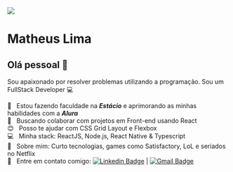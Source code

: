 <img width="auto" src="https://github.com/tgmarinho/tgmarinho/blob/master/banner.png">

# Matheus Lima

## Olá pessoal 👋
Sou apaixonado por resolver problemas utilizando a programação.
Sou um FullStack Developer :computer:

 :rocket:  &nbsp; Estou fazendo faculdade na ***Estácio*** e aprimorando as minhas habilidades com a ***Alura***
 <br/> :purple_heart: &nbsp; Buscando colaborar com projetos em Front-end usando React
 <br/> :blush: &nbsp; Posso te ajudar com CSS Grid Layout e Flexbox
 <br/> :computer: &nbsp; Minha stack: ReactJS, Node.js, React Native & Typescript
 <br/> 💬  &nbsp; Sobre mim: Curto tecnologias, games como Satisfactory, LoL e seriados no Netflix
 <br/> :email: &nbsp; Entre em contato comigo: [![Linkedin Badge](https://img.shields.io/badge/-MatheusLima-blue?style=flat-square&logo=Linkedin&logoColor=white&link=https://www.linkedin.com/in/matheus-lima-502b6325/)](https://www.linkedin.com/in/matheus-lima-502b6325/) 
| 
[![Gmail Badge](https://img.shields.io/badge/-matheus000@gmail.com-c14438?style=flat-square&logo=Gmail&logoColor=white&link=mailto:matheus000@gmail.com)](mailto:matheus000@gmail.com)
